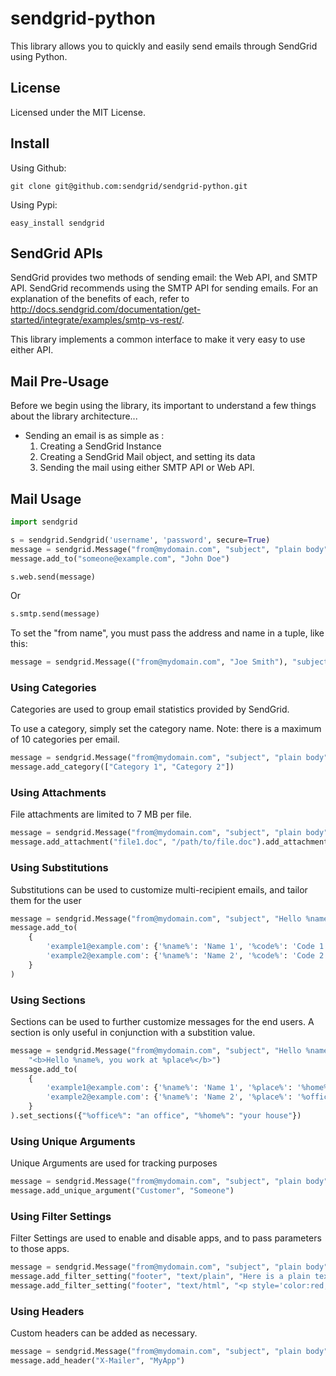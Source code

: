 # sendgrid-python #
This library allows you to quickly and easily send emails through SendGrid using Python.

## License ##
Licensed under the MIT License.

## Install ##

Using Github:

```
git clone git@github.com:sendgrid/sendgrid-python.git
```

Using Pypi:

```
easy_install sendgrid
```

## SendGrid APIs ##
SendGrid provides two methods of sending email: the Web API, and SMTP API.  SendGrid recommends using the SMTP API for sending emails.
For an explanation of the benefits of each, refer to http://docs.sendgrid.com/documentation/get-started/integrate/examples/smtp-vs-rest/.

This library implements a common interface to make it very easy to use either API.

## Mail Pre-Usage ##

Before we begin using the library, its important to understand a few things about the library architecture...

* Sending an email is as simple as :
  1. Creating a SendGrid Instance
  1. Creating a SendGrid Mail object, and setting its data
  1. Sending the mail using either SMTP API or Web API.

## Mail Usage ##

```python
import sendgrid

s = sendgrid.Sendgrid('username', 'password', secure=True)
message = sendgrid.Message("from@mydomain.com", "subject", "plain body", "<b>Html here</b>")
message.add_to("someone@example.com", "John Doe")

s.web.send(message)
```

Or

```python
s.smtp.send(message)
```

To set the "from name", you must pass the address and name in a tuple, like this:

```python
message = sendgrid.Message(("from@mydomain.com", "Joe Smith"), "subject", "plain body", "<b>Html here</b>")
```

### Using Categories ###

Categories are used to group email statistics provided by SendGrid.

To use a category, simply set the category name.  Note: there is a maximum of 10 categories per email.

```python
message = sendgrid.Message("from@mydomain.com", "subject", "plain body", "<b>Html here</b>")
message.add_category(["Category 1", "Category 2"])
```

### Using Attachments ###

File attachments are limited to 7 MB per file.

```python
message = sendgrid.Message("from@mydomain.com", "subject", "plain body", "<b>Html here</b>")
message.add_attachment("file1.doc", "/path/to/file.doc").add_attachment("file2.nfo", "File 2 content")
```

### Using Substitutions ###

Substitutions can be used to customize multi-recipient emails, and tailor them for the user

```python
message = sendgrid.Message("from@mydomain.com", "subject", "Hello %name%, your code is %code%", "<b>Hello %name%, your code is %code%</b>")
message.add_to(
    {
        'example1@example.com': {'%name%': 'Name 1', '%code%': 'Code 1'},
        'example2@example.com': {'%name%': 'Name 2', '%code%': 'Code 2'},
    }
)
```

### Using Sections ###

Sections can be used to further customize messages for the end users. A section is only useful in conjunction with a substition value.

```python
message = sendgrid.Message("from@mydomain.com", "subject", "Hello %name%, you work at %place%",
    "<b>Hello %name%, you work at %place%</b>")
message.add_to(
    {
        'example1@example.com': {'%name%': 'Name 1', '%place%': '%home%'},
        'example2@example.com': {'%name%': 'Name 2', '%place%': '%office%'},
    }
).set_sections({"%office%": "an office", "%home%": "your house"})
```

### Using Unique Arguments ###

Unique Arguments are used for tracking purposes

```python
message = sendgrid.Message("from@mydomain.com", "subject", "plain body", "<b>Html here</b>")
message.add_unique_argument("Customer", "Someone")
```

### Using Filter Settings ###

Filter Settings are used to enable and disable apps, and to pass parameters to those apps.

```python
message = sendgrid.Message("from@mydomain.com", "subject", "plain body", "<b>Html here</b>")
message.add_filter_setting("footer", "text/plain", "Here is a plain text footer")
message.add_filter_setting("footer", "text/html", "<p style='color:red;'>Here is an HTML footer</p>")
```

### Using Headers ###

Custom headers can be added as necessary.

```python
message = sendgrid.Message("from@mydomain.com", "subject", "plain body", "<b>Html here</b>")
message.add_header("X-Mailer", "MyApp")
```